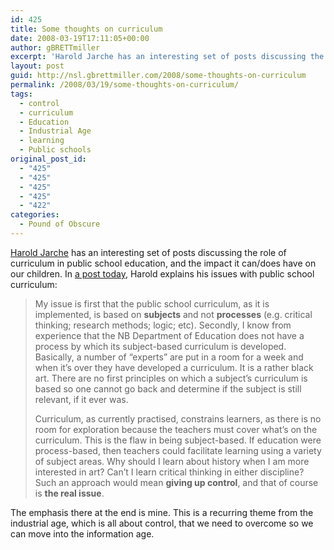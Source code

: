 ```yaml
---
id: 425
title: Some thoughts on curriculum
date: 2008-03-19T17:11:05+00:00
author: gBRETTmiller
excerpt: 'Harold Jarche has an interesting set of posts discussing the role of curriculum in public school education, and the impact it can/does have on our children. In a post today, Harold explains his issues with public school curriculum:'
layout: post
guid: http://nsl.gbrettmiller.com/2008/some-thoughts-on-curriculum
permalink: /2008/03/19/some-thoughts-on-curriculum/
tags:
  - control
  - curriculum
  - Education
  - Industrial Age
  - learning
  - Public schools
original_post_id:
  - "425"
  - "425"
  - "425"
  - "425"
  - "422"
categories:
  - Pound of Obscure
---
```

[Harold Jarche](http://www.jarche.com) has an interesting set of posts discussing the role of curriculum in public school education, and the impact it can/does have on our children. In [a post today](http://www.jarche.com/?p=1506 "Harold Jarche - On curriculum"), Harold explains his issues with public school curriculum:

> My issue is first that the public school curriculum, as it is implemented, is based on **subjects** and not **processes** (e.g. critical thinking; research methods; logic; etc). Secondly, I know from experience that the NB Department of Education does not have a process by which its subject-based curriculum is developed. Basically, a number of &#8220;experts&#8221; are put in a room for a week and when it&#8217;s over they have developed a curriculum. It is a rather black art. There are no first principles on which a subject&#8217;s curriculum is based so one cannot go back and determine if the subject is still relevant, if it ever was.
> 
> Curriculum, as currently practised, constrains learners, as there is no room for exploration because the teachers must cover what&#8217;s on the curriculum. This is the flaw in being subject-based. If education were process-based, then teachers could facilitate learning using a variety of subject areas. Why should I learn about history when I am more interested in art? Can&#8217;t I learn critical thinking in either discipline? Such an approach would mean **giving up control**, and that of course is **the real issue**.

The emphasis there at the end is mine. This is a recurring theme from the industrial age, which is all about control, that we need to overcome so we can move into the information age.